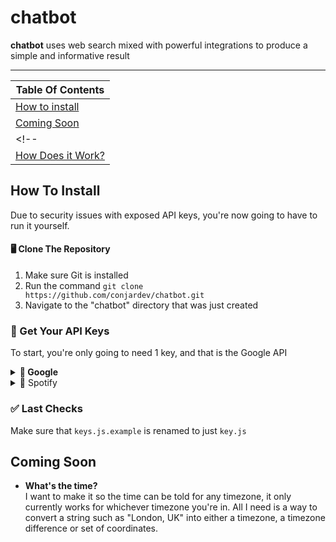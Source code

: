 # chatbot
**chatbot** uses web search mixed with powerful integrations to produce a simple and informative result

---

| Table Of Contents |
| - |
| [How to install](#how-to-install) |
| [Coming Soon](#coming-soon) |
<!-- | [What is Chatbot?]() |
| [How Does it Work? ]() | -->

## How To Install
Due to security issues with exposed API keys, you're now going to have to run it yourself.

#### :desktop_computer: Clone The Repository
1. Make sure Git is installed
2. Run the command `git clone https://github.com/conjardev/chatbot.git`
3. Navigate to the "chatbot" directory that was just created

### :key: Get Your API Keys
To start, you're only going to need 1 key, and that is the Google API
<details>
    <summary><b>&#128270; Google</b></summary>
    You'll need:
    <ul>
        <li>A Google account</li>
    </ul>
    Steps:
    <ol>
        <li>Navigate to the Google <a href="https://console.cloud.google.com/">Cloud Console</a></li>
        <li>Create a project</li>
        <li>In the navigation menu, go to <code>APIs & Services > Library</code></li>
        <li>Search for "Custom Search API"</li>
        <li>Click "Enable"</li>
        <li>In the navigation menu, go to <code>APIs & Services > Credentials</code></li>
        <li>Under "API keys" click the first one</li>
        <li>Copy the key and paste it into <code>keys.js</code>
    </ol>
</details>
<details>
    <summary>&#127925; Spotify</summary>
    You'll need:
    <ul>
        <li>A Spotify Account</li>
    </ul>
    Steps:
    <ol>
        <li>Navigate to <a href="https://developer.spotify.com/dashboard">Spotify Developers</a></li>
        <li>Click "Create App"</li>
        <li>Set the app name and description to whatever you want</li>
        <li>You do not need to fill the <code>Website</code> field</li>
        <li>Set <code>Redirect URI</code> to any valid URL, such as "https://connorjarrett.com", it will not be used later.</li>
        <li>In your app, click "Settings"</li>
        <li>Copy the "Client ID" into <code>keys.js</code> under <code>spotify.clientID</code></li>
        <li>Click "View client secret" and copy it into <code>keys.js</code> under <code>spotify.clientSecret</code></li>
    </ol>
</details>

### :white_check_mark: Last Checks
Make sure that <code>keys.js.example</code> is renamed to just <code>key.js</code>

## Coming Soon
- <b>What's the time?</b><br>I want to make it so the time can be told for any timezone, it only currently works for whichever timezone you're in. All I need is a way to convert a string such as "London, UK" into either a timezone, a timezone difference or set of coordinates.
